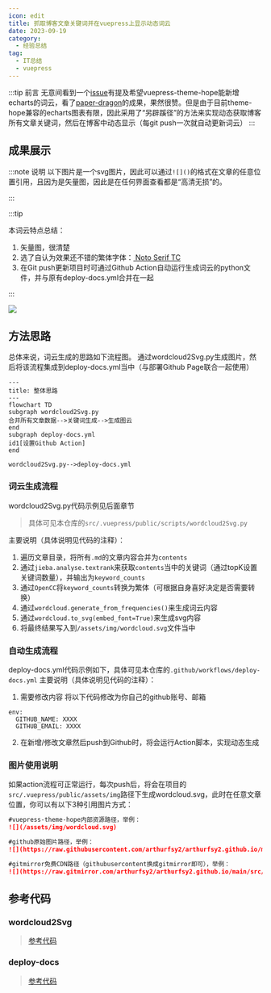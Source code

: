 ```yaml
---
icon: edit
title: 抓取博客文章关键词并在vuepress上显示动态词云
date: 2023-09-19
category:
  - 经验总结
tag:
  - IT总结
  - vuepress
---
```


:::tip 前言
无意间看到一个[issue](https://github.com/vuepress-theme-hope/vuepress-theme-hope/issues/3372)有提及希望vuepress-theme-hope能新增echarts的词云，看了[paper-dragon](https://paper-dragon.github.io/)的成果，果然很赞。但是由于目前theme-hope兼容的echarts图表有限，因此采用了“另辟蹊径”的方法来实现动态获取博客所有文章关键词，然后在博客中动态显示（每git push一次就自动更新词云）
:::
## 成果展示
:::note 说明
以下图片是一个svg图片，因此可以通过`![]()`的格式在文章的任意位置引用，且因为是矢量图，因此是在任何界面查看都是“高清无损”的。

:::

:::tip

本词云特点总结：

1. 矢量图，很清楚
2. 选了自认为效果还不错的繁体字体：[ Noto Serif TC ](https://fonts.google.com/noto/specimen/Noto+Serif+TC)
3. 在Git push更新项目时可通过Github Action自动运行生成词云的python文件，并与原有deploy-docs.yml合并在一起

:::

![](https://raw.gitmirror.com/arthurfsy2/arthurfsy2.github.io/main/src/.vuepress/public/assets/img/wordcloud.svg)

## 方法思路
总体来说，词云生成的思路如下流程图。
通过wordcloud2Svg.py生成图片，然后将该流程集成到deploy-docs.yml当中（与部署Github Page联合一起使用）

```mermaid
---
title: 整体思路
---
flowchart TD
subgraph wordcloud2Svg.py
合并所有文章数据-->关键词生成-->生成图云
end
subgraph deploy-docs.yml
id1[设置Github Action]
end

wordcloud2Svg.py-->deploy-docs.yml
```
### 词云生成流程

wordcloud2Svg.py代码示例见后面章节
>具体可见本仓库的`src/.vuepress/public/scripts/wordcloud2Svg.py`

主要说明（具体说明见代码的注释）：
1. 遍历文章目录，将所有`.md`的文章内容合并为`contents`
2. 通过`jieba.analyse.textrank`来获取`contents`当中的关键词（通过topK设置关键词数量），并输出为`keyword_counts`
3. 通过`OpenCC`将`keyword_counts`转换为繁体（可根据自身喜好决定是否需要转换）
4. 通过`wordcloud.generate_from_frequencies()`来生成词云内容
5. 通过`wordcloud.to_svg(embed_font=True)`来生成svg内容
6. 将最终结果写入到`/assets/img/wordcloud.svg`文件当中

### 自动生成流程
deploy-docs.yml代码示例如下，具体可见本仓库的`.github/workflows/deploy-docs.yml`
主要说明（具体说明见代码的注释）：
1. 需要修改内容
将以下代码修改为你自己的github账号、邮箱
```
env:
  GITHUB_NAME: XXXX
  GITHUB_EMAIL: XXXX
```  
2. 在新增/修改文章然后push到Github时，将会运行Action脚本，实现动态生成

### 图片使用说明
如果action流程可正常运行，每次push后，将会在项目的`src/.vuepress/public/assets/img`路径下生成wordcloud.svg，此时在任意文章位置，你可以有以下3种引用图片方式：
```markdown
#vuepress-theme-hope内部资源路径，举例：
![](/assets/img/wordcloud.svg)

#github原始图片路径，举例：
![](https://raw.githubusercontent.com/arthurfsy2/arthurfsy2.github.io/main/src/.vuepress/public/assets/img/wordcloud.svg)

#gitmirror免费CDN路径（githubusercontent换成gitmirror即可），举例：
![](https://raw.gitmirror.com/arthurfsy2/arthurfsy2.github.io/main/src/.vuepress/public/assets/img/wordcloud.svg)

```

## 参考代码

### wordcloud2Svg
> [参考代码](https://github.com/arthurfsy2/arthurfsy2.github.io/blob/main/src/.vuepress/public/scripts/wordcloud2Svg.py)


### deploy-docs

> [参考代码](https://github.com/arthurfsy2/arthurfsy2.github.io/blob/main/.github/workflows/deploy-docs.yml)

